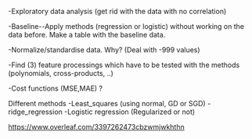 -Exploratory data analysis (get rid with the data with no correlation) 

-Baseline--Apply methods (regression or logistic) without working on the data before. Make a table with the baseline data.

-Normalize/standardise data. Why? (Deal with -999 values)

-Find (3) feature processings which have to be tested with the methods (polynomials, cross-products, ..)

-Cost functions (MSE,MAE) ?

Different methods
-Least_squares (using normal, GD or SGD)
-ridge_regression
-Logistic regression (Regularized or not)

https://www.overleaf.com/3397262473cbzwmjwkhthn

